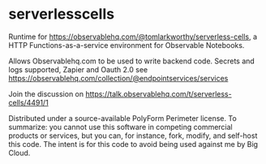 # serverlesscells

Runtime for https://observablehq.com/@tomlarkworthy/serverless-cells, a HTTP Functions-as-a-service environment for Observable Notebooks.

Allows Observablehq.com to be used to write backend code. Secrets and logs supported, Zapier and Oauth 2.0 see https://observablehq.com/collection/@endpointservices/services

Join the discussion on https://talk.observablehq.com/t/serverless-cells/4491/1

Distributed under a source-available PolyForm Perimeter license. To summarize: you cannot use this
software in competing commercial products or services, but you can, for instance, fork, modify, and self-host this code.
The intent is for this code to avoid being used against me by Big Cloud.
